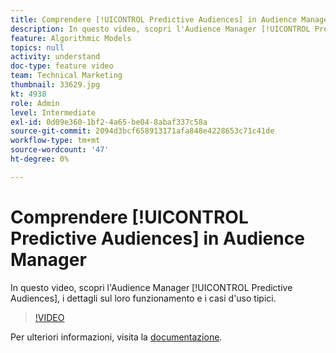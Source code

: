 ```yaml
---
title: Comprendere [!UICONTROL Predictive Audiences] in Audience Manager
description: In questo video, scopri l'Audience Manager [!UICONTROL Predictive Audiences], i dettagli sul loro funzionamento e i casi d'uso tipici.
feature: Algorithmic Models
topics: null
activity: understand
doc-type: feature video
team: Technical Marketing
thumbnail: 33629.jpg
kt: 4938
role: Admin
level: Intermediate
exl-id: 0d09e360-1bf2-4a65-be04-8abaf337c58a
source-git-commit: 2094d3bcf658913171afa848e4228653c71c41de
workflow-type: tm+mt
source-wordcount: '47'
ht-degree: 0%

---
```


# Comprendere [!UICONTROL Predictive Audiences] in Audience Manager

In questo video, scopri l&#39;Audience Manager [!UICONTROL Predictive Audiences], i dettagli sul loro funzionamento e i casi d&#39;uso tipici.

>[!VIDEO](https://video.tv.adobe.com/v/33629/?quality=12)

Per ulteriori informazioni, visita la [documentazione](https://experienceleague.adobe.com/docs/audience-manager/user-guide/features/algorithmic-models/predictive-audiences/predictive-audiences.html?lang=it).
